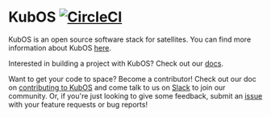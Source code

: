 KubOS
[![CircleCI](https://circleci.com/gh/kubos/kubos.svg?style=svg)](https://circleci.com/gh/kubos/kubos)
=========

KubOS is an open source software stack for satellites. You can find more information about KubOS [here](http://kubos.co).

Interested in building a project with KubOS? Check out our [docs](http://docs.kubos.co).

Want to get your code to space? Become a contributor! Check out our doc on [contributing to KubOS](https://docs.kubos.com/latest/dev-docs/contribution-process.html) 
and come talk to us on [Slack](https://slack.kubos.co/) to join our community. 
Or, if you're just looking to give some feedback, 
submit an [issue](https://github.com/kubos/kubos/issues) with your feature requests or bug reports! 
